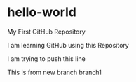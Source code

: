 # hello-world
My First GitHub Repository 

I am learning GitHub using this Repository

I am trying to push this line

This is from new branch branch1